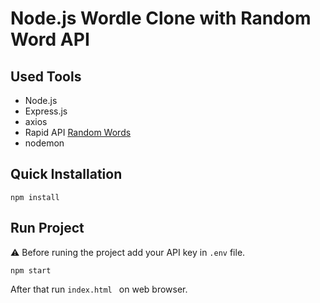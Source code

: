 # Node.js Wordle Clone with Random Word API
 
## Used Tools
- Node.js
- Express.js
- axios
- Rapid API  [Random Words](https://rapidapi.com/sheharyar566/api/random-words5/)
- nodemon

## Quick Installation
```
npm install
```

## Run Project
⚠️ Before runing the project add your API key  in ```.env``` file.
```
npm start
```
After that run ```index.html ``` on web browser.
